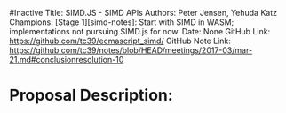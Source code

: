 #Inactive
Title: SIMD.JS - SIMD APIs
Authors: Peter Jensen, Yehuda Katz
Champions: [Stage 1][simd-notes]: Start with SIMD in WASM; implementations not pursuing SIMD.js for now.
Date: None
GitHub Link: https://github.com/tc39/ecmascript_simd/
GitHub Note Link: https://github.com/tc39/notes/blob/HEAD/meetings/2017-03/mar-21.md#conclusionresolution-10

# Proposal Description:
